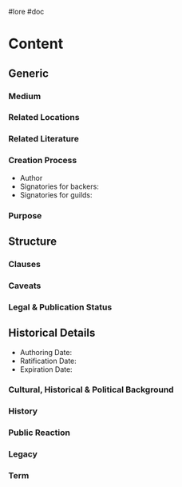 #lore #doc
# Content

## Generic
### Medium

### Related Locations

### Related Literature

### Creation Process
- Author
- Signatories for backers:
- Signatories for guilds:

### Purpose
## Structure
### Clauses

### Caveats

### Legal & Publication Status

## Historical Details
- Authoring Date:
- Ratification Date:
- Expiration Date:


### Cultural, Historical & Political Background

### History

### Public Reaction

### Legacy

### Term
